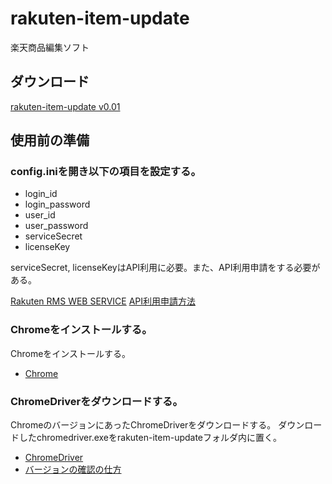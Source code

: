 # rakuten-item-update
楽天商品編集ソフト

## ダウンロード
[rakuten-item-update v0.01](https://github.com/userid392/rakuten-item-update/releases/download/v0.0.1/rakuten-item-update.zip)

## 使用前の準備
### config.iniを開き以下の項目を設定する。
- login_id
- login_password
- user_id
- user_password
- serviceSecret
- licenseKey

serviceSecret, licenseKeyはAPI利用に必要。また、API利用申請をする必要がある。

[Rakuten RMS WEB SERVICE](https://webservice.rms.rakuten.co.jp/merchant-portal/configurationApi)
[API利用申請方法](http://wasab.net/howto/worldswitch/setting/rakuten_api-2/)

### Chromeをインストールする。
Chromeをインストールする。
- [Chrome](https://www.google.com/intl/ja_jp/chrome/)

### ChromeDriverをダウンロードする。
ChromeのバージョンにあったChromeDriverをダウンロードする。
ダウンロードしたchromedriver.exeをrakuten-item-updateフォルダ内に置く。

- [ChromeDriver](https://chromedriver.chromium.org/downloads)
- [バージョンの確認の仕方](https://mhtdesign.net/guide/version-confirmation.html)